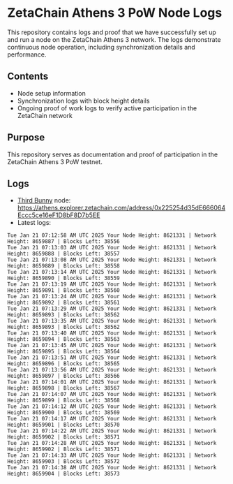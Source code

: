 # ZetaChain Athens 3 PoW Node Logs
This repository contains logs and proof that we have successfully set up and run a node on the ZetaChain Athens 3 network. The logs demonstrate continuous node operation, including synchronization details and performance.

## Contents
- Node setup information
- Synchronization logs with block height details
- Ongoing proof of work logs to verify active participation in the ZetaChain network

## Purpose
This repository serves as documentation and proof of participation in the ZetaChain Athens 3 PoW testnet.

## Logs

- [Third Bunny](https://thirdbunny.xyz/) node: https://athens.explorer.zetachain.com/address/0x225254d35dE666064Eccc5ce16eF1D8bF8D7b5EE
- Latest logs:
```
Tue Jan 21 07:12:58 AM UTC 2025 Your Node Height: 8621331 | Network Height: 8659887 | Blocks Left: 38556
Tue Jan 21 07:13:03 AM UTC 2025 Your Node Height: 8621331 | Network Height: 8659888 | Blocks Left: 38557
Tue Jan 21 07:13:08 AM UTC 2025 Your Node Height: 8621331 | Network Height: 8659889 | Blocks Left: 38558
Tue Jan 21 07:13:14 AM UTC 2025 Your Node Height: 8621331 | Network Height: 8659890 | Blocks Left: 38559
Tue Jan 21 07:13:19 AM UTC 2025 Your Node Height: 8621331 | Network Height: 8659891 | Blocks Left: 38560
Tue Jan 21 07:13:24 AM UTC 2025 Your Node Height: 8621331 | Network Height: 8659892 | Blocks Left: 38561
Tue Jan 21 07:13:29 AM UTC 2025 Your Node Height: 8621331 | Network Height: 8659893 | Blocks Left: 38562
Tue Jan 21 07:13:35 AM UTC 2025 Your Node Height: 8621331 | Network Height: 8659893 | Blocks Left: 38562
Tue Jan 21 07:13:40 AM UTC 2025 Your Node Height: 8621331 | Network Height: 8659894 | Blocks Left: 38563
Tue Jan 21 07:13:45 AM UTC 2025 Your Node Height: 8621331 | Network Height: 8659895 | Blocks Left: 38564
Tue Jan 21 07:13:51 AM UTC 2025 Your Node Height: 8621331 | Network Height: 8659896 | Blocks Left: 38565
Tue Jan 21 07:13:56 AM UTC 2025 Your Node Height: 8621331 | Network Height: 8659897 | Blocks Left: 38566
Tue Jan 21 07:14:01 AM UTC 2025 Your Node Height: 8621331 | Network Height: 8659898 | Blocks Left: 38567
Tue Jan 21 07:14:07 AM UTC 2025 Your Node Height: 8621331 | Network Height: 8659899 | Blocks Left: 38568
Tue Jan 21 07:14:12 AM UTC 2025 Your Node Height: 8621331 | Network Height: 8659900 | Blocks Left: 38569
Tue Jan 21 07:14:17 AM UTC 2025 Your Node Height: 8621331 | Network Height: 8659901 | Blocks Left: 38570
Tue Jan 21 07:14:22 AM UTC 2025 Your Node Height: 8621331 | Network Height: 8659902 | Blocks Left: 38571
Tue Jan 21 07:14:28 AM UTC 2025 Your Node Height: 8621331 | Network Height: 8659902 | Blocks Left: 38571
Tue Jan 21 07:14:33 AM UTC 2025 Your Node Height: 8621331 | Network Height: 8659903 | Blocks Left: 38572
Tue Jan 21 07:14:38 AM UTC 2025 Your Node Height: 8621331 | Network Height: 8659904 | Blocks Left: 38573
```
